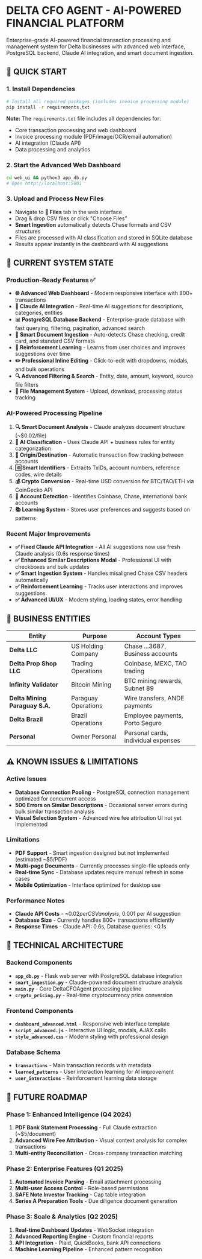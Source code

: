 # DELTA CFO AGENT - AI-POWERED FINANCIAL PLATFORM

Enterprise-grade AI-powered financial transaction processing and management system for Delta businesses with advanced web interface, PostgreSQL backend, Claude AI integration, and smart document ingestion.

## 🚀 QUICK START

### 1. Install Dependencies
```bash
# Install all required packages (includes invoice processing module)
pip install -r requirements.txt
```

**Note:** The `requirements.txt` file includes all dependencies for:
- Core transaction processing and web dashboard
- Invoice processing module (PDF/image/OCR/email automation)
- AI integration (Claude API)
- Data processing and analytics

### 2. Start the Advanced Web Dashboard
```bash
cd web_ui && python3 app_db.py
# Open http://localhost:5001
```

### 3. Upload and Process New Files
- Navigate to **📁 Files** tab in the web interface
- Drag & drop CSV files or click "Choose Files"
- **Smart Ingestion** automatically detects Chase formats and CSV structures
- Files are processed with AI classification and stored in SQLite database
- Results appear instantly in the dashboard with AI suggestions

## 🎯 CURRENT SYSTEM STATE

### Production-Ready Features ✅
- **🌐 Advanced Web Dashboard** - Modern responsive interface with 800+ transactions
- **🤖 Claude AI Integration** - Real-time AI suggestions for descriptions, categories, entities
- **📊 PostgreSQL Database Backend** - Enterprise-grade database with fast querying, filtering, pagination, advanced search
- **🧠 Smart Document Ingestion** - Auto-detects Chase checking, credit card, and standard CSV formats
- **🔄 Reinforcement Learning** - Learns from user choices and improves suggestions over time
- **✏️ Professional Inline Editing** - Click-to-edit with dropdowns, modals, and bulk operations
- **🔍 Advanced Filtering & Search** - Entity, date, amount, keyword, source file filters
- **📁 File Management System** - Upload, download, processing status tracking

### AI-Powered Processing Pipeline
1. **🔍 Smart Document Analysis** - Claude analyzes document structure (~$0.02/file)
2. **🤖 AI Classification** - Uses Claude API + business rules for entity categorization
3. **📍 Origin/Destination** - Automatic transaction flow tracking between accounts
4. **🆔 Smart Identifiers** - Extracts TxIDs, account numbers, reference codes, wire details
5. **💰 Crypto Conversion** - Real-time USD conversion for BTC/TAO/ETH via CoinGecko API
6. **🏦 Account Detection** - Identifies Coinbase, Chase, international bank accounts
7. **📚 Learning System** - Stores user preferences and suggests based on patterns

### Recent Major Improvements
- **✅ Fixed Claude API Integration** - All AI suggestions now use fresh Claude analysis (0.6s response times)
- **✅ Enhanced Similar Descriptions Modal** - Professional UI with checkboxes and bulk updates
- **✅ Smart Ingestion System** - Handles misaligned Chase CSV headers automatically
- **✅ Reinforcement Learning** - Tracks user interactions and improves suggestions
- **✅ Advanced UI/UX** - Modern styling, loading states, error handling

## 🏢 BUSINESS ENTITIES

| Entity | Purpose | Account Types |
|--------|---------|---------------|
| **Delta LLC** | US Holding Company | Chase ...3687, Business accounts |
| **Delta Prop Shop LLC** | Trading Operations | Coinbase, MEXC, TAO trading |
| **Infinity Validator** | Bitcoin Mining | BTC mining rewards, Subnet 89 |
| **Delta Mining Paraguay S.A.** | Paraguay Operations | Wire transfers, ANDE payments |
| **Delta Brazil** | Brazil Operations | Employee payments, Porto Seguro |
| **Personal** | Owner Personal | Personal cards, individual expenses |

## ⚠️ KNOWN ISSUES & LIMITATIONS

### Active Issues
- **Database Connection Pooling** - PostgreSQL connection management optimized for concurrent access
- **500 Errors on Similar Descriptions** - Occasional server errors during bulk similar transaction analysis
- **Visual Selection System** - Advanced wire fee attribution UI not yet implemented

### Limitations
- **PDF Support** - Smart ingestion designed but not implemented (estimated ~$5/PDF)
- **Multi-page Documents** - Currently processes single-file uploads only
- **Real-time Sync** - Database updates require manual refresh in some cases
- **Mobile Optimization** - Interface optimized for desktop use

### Performance Notes
- **Claude API Costs** - ~$0.02 per CSV analysis, ~$0.001 per AI suggestion
- **Database Size** - Currently handles 800+ transactions efficiently
- **Response Times** - Claude API: 0.6s, Database queries: <0.1s

## 🔧 TECHNICAL ARCHITECTURE

### Backend Components
- **`app_db.py`** - Flask web server with PostgreSQL database integration
- **`smart_ingestion.py`** - Claude-powered document structure analysis
- **`main.py`** - Core DeltaCFOAgent processing pipeline
- **`crypto_pricing.py`** - Real-time cryptocurrency price conversion

### Frontend Components
- **`dashboard_advanced.html`** - Responsive web interface template
- **`script_advanced.js`** - Interactive UI logic, modals, AJAX calls
- **`style_advanced.css`** - Modern styling with professional design

### Database Schema
- **`transactions`** - Main transaction records with metadata
- **`learned_patterns`** - User interaction learning for AI improvement
- **`user_interactions`** - Reinforcement learning data storage

## 🚀 FUTURE ROADMAP

### Phase 1: Enhanced Intelligence (Q4 2024)
1. **PDF Bank Statement Processing** - Full Claude extraction (~$5/document)
2. **Advanced Wire Fee Attribution** - Visual context analysis for complex transactions
3. **Multi-entity Reconciliation** - Cross-company transaction matching

### Phase 2: Enterprise Features (Q1 2025)
1. **Automated Invoice Parsing** - Email attachment processing
2. **Multi-user Access Control** - Role-based permissions
3. **SAFE Note Investor Tracking** - Cap table integration
4. **Series A Preparation Tools** - Due diligence document generation

### Phase 3: Scale & Analytics (Q2 2025)
1. **Real-time Dashboard Updates** - WebSocket integration
2. **Advanced Reporting Engine** - Custom financial reports
3. **API Integration** - Plaid, QuickBooks, bank API connections
4. **Machine Learning Pipeline** - Enhanced pattern recognition